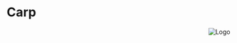# Carp

<p align="right"><img src="https://github.com/eriksvedang/Carp/blob/master/img/temp_logo.jpg" alt="Logo"/></p>

